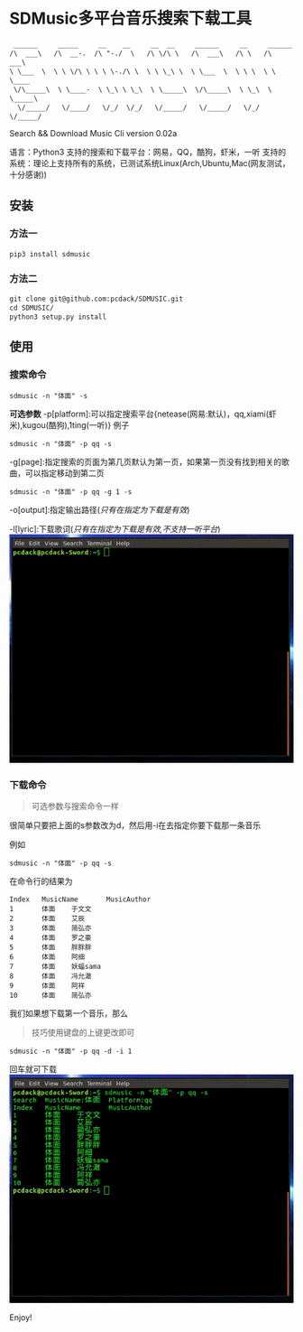 
# SDMusic多平台音乐搜索下载工具

```shell
 ______     _____     __    __     __  __     ______     __     ______    
/\  ___\   /\  __-.  /\ "-./  \   /\ \/\ \   /\  ___\   /\ \   /\  ___\   
\ \___  \  \ \ \/\ \ \ \ \-./\ \  \ \ \_\ \  \ \___  \  \ \ \  \ \ \____  
 \/\_____\  \ \____-  \ \_\ \ \_\  \ \_____\  \/\_____\  \ \_\  \ \_____\ 
  \/_____/   \/____/   \/_/  \/_/   \/_____/   \/_____/   \/_/   \/_____/

```



Search && Download Music Cli
version 0.02a

语言：Python3
支持的搜索和下载平台：网易，QQ，酷狗，虾米，一听
支持的系统：理论上支持所有的系统，已测试系统Linux(Arch,Ubuntu,Mac(网友测试，十分感谢))

## 安装

### 方法一

```shell
pip3 install sdmusic
```

### 方法二

```shell
git clone git@github.com:pcdack/SDMUSIC.git
cd SDMUSIC/
python3 setup.py install
```

## 使用



### 搜索命令

```shell
sdmusic -n "体面" -s
```
**可选参数**
\-p[platform]:可以指定搜索平台{netease(网易:默认)，qq,xiami(虾米),kugou(酷狗),1ting(一听)}
例子
```shell
sdmusic -n "体面" -p qq -s
```
\-g[page]:指定搜索的页面为第几页默认为第一页，如果第一页没有找到相关的歌曲，可以指定移动到第二页
```shell
sdmusic -n "体面" -p qq -g 1 -s
```

\-o[output]:指定输出路径(*只有在指定为下载是有效*)

\-l[lyric]:下载歌词(*只有在指定为下载是有效,不支持一听平台*)
![](./gif/search.gif)

### 下载命令

> 可选参数与搜索命令一样

很简单只要把上面的s参数改为d，然后用\-i在去指定你要下载那一条音乐

例如
```shell
sdmusic -n "体面" -p qq -s
```
在命令行的结果为
```shell
Index   MusicName       MusicAuthor
1       体面    于文文
2       体面    艾辰
3       体面    简弘亦
4       体面    罗之豪
5       体面    胖胖胖
6       体面    阿细
7       体面    妖蝠sama
8       体面    冯允澈
9       体面    阿祥
10      体面    简弘亦
```
我们如果想下载第一个音乐，那么
> 技巧使用键盘的上键更改即可

```shell
sdmusic -n "体面" -p qq -d -i 1
```
回车就可下载
![](./gif/download.gif)

Enjoy!
